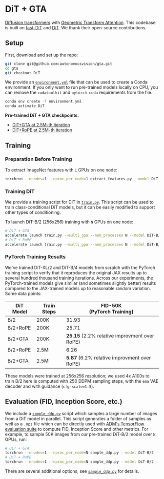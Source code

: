 # DiT + GTA

[Diffusion transformers](https://arxiv.org/abs/2212.09748) with [Geometric Transform Attention](https://openreview.net/forum?id=uJVHygNeSZ).
This codebase is built on [fast-DiT](https://github.com/chuanyangjin/fast-DiT) and [DiT](https://github.com/facebookresearch/DiT). We thank their open-source contributions.

## Setup

First, download and set up the repo:

```bash
git clone git@github.com:autonomousvision/gta.git
cd gta
git checkout DiT
```

We provide an [`environment.yml`](environment.yml) file that can be used to create a Conda environment. If you only want 
to run pre-trained models locally on CPU, you can remove the `cudatoolkit` and `pytorch-cuda` requirements from the file.

```bash
conda env create -f environment.yml
conda activate DiT
```

**Pre-trained DiT + GTA checkpoints.**
- [DiT+GTA at 2.5M-th iteration](https://drive.google.com/drive/folders/1-FoJHUQqn1ZXeA3g4Bko2iWnDu3k7OpC)
- [DiT+RoPE at 2.5M-th iteration](https://drive.google.com/drive/folders/1W7tStpQVssNz5kNAmCKi7PgbuywbyML6) 

## Training
### Preparation Before Training
To extract ImageNet features with `1` GPUs on one node:

```bash
torchrun --nnodes=1 --nproc_per_node=1 extract_features.py --model DiT-B/2 --data-path /path/to/imagenet/train --features-path /path/to/store/features
```

### Training DiT
We provide a training script for DiT in [`train.py`](train.py). This script can be used to train class-conditional 
DiT models, but it can be easily modified to support other types of conditioning. 

To launch DiT-B/2 (256x256) training with `N` GPUs on one node:
```bash
# DiT + GTA
accelerate launch train.py --multi_gpu --num_processes N --model DiT-B/2 --features-path /path/to/store/features --posenc=gta --image-size=256 --results-dir=outputs/GTA --epochs=500 --ckpt-every=250000
# DiT + RoPE
accelerate launch train.py --multi_gpu --num_processes N --model DiT-B/2 --features-path /path/to/store/features --posenc=rope --image-size=256 --results-dir=outputs/RoPE --epochs=500 --ckpt-every=250000 
```

### PyTorch Training Results

We've trained DiT-XL/2 and DiT-B/4 models from scratch with the PyTorch training script
to verify that it reproduces the original JAX results up to several hundred thousand training iterations. Across our experiments, the PyTorch-trained models give 
similar (and sometimes slightly better) results compared to the JAX-trained models up to reasonable random variation. Some data points:

| DiT Model  | Train Steps | FID-50K<br> (PyTorch Training)|
|------------|-------------|----------------------------|
| B/2        | 200K        | 31.93                      |
| B/2+RoPE   | 200K        | 25.71                      |
| B/2+GTA    | 200K        | **25.15** (2.2% relative improvment over RoPE)                 |
| B/2+RoPE   | 2.5M        | 6.26                       | 
| B/2+GTA    | 2.5M        | **5.87**  (6.2% relative improvment over RoPE)                 |

These models were trained at 256x256 resolution; we used 4x A100s to train B/2
here is computed with 250 DDPM sampling steps, with the `ema` VAE decoder and with guidance (`cfg-scale=1.5`). 


## Evaluation (FID, Inception Score, etc.)

We include a [`sample_ddp.py`](sample_ddp.py) script which samples a large number of images from a DiT model in parallel. This script 
generates a folder of samples as well as a `.npz` file which can be directly used with [ADM's TensorFlow
evaluation suite](https://github.com/openai/guided-diffusion/tree/main/evaluations) to compute FID, Inception Score and
other metrics. For example, to sample 50K images from our pre-trained DiT-B/2 model over `N` GPUs, run:

```bash
# DiT + GTA
torchrun --nnodes=1 --nproc_per_node=N sample_ddp.py --model DiT-B/2 --num-fid-samples 50000 --ckpt=/path/to/checkpoint --posenc=gta
# DiT + RoPE
torchrun --nnodes=1 --nproc_per_node=N sample_ddp.py --model DiT-B/2 --num-fid-samples 50000 --ckpt=/path/to/checkpoint --posenc=rope
```

There are several additional options; see [`sample_ddp.py`](sample_ddp.py) for details.
